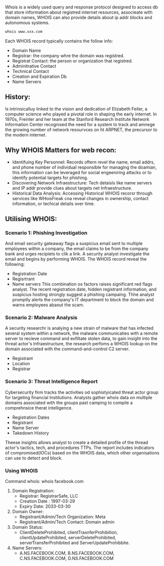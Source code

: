 Whois is a widely used query and response protocol designed to access db that store information about registred internet resources, associeate
with domain names, WHOIS can also provide details about ip addr blocks and autonomous systems.
```sh
whois www.xxx.com
```
Each WHOIS record typically contains the follow info:
- Domain Name
- Registrar: the company whre the domain was registred.
- Registrat Contact: the person or organization that registred.
- Adminitrative Contact
- Technical Contact
- Creation and Expiration Db
- Name Servers

## History:
Is intrinsicalluy linked to the vision and dedication of Elizabeth Feiler, a computer science who played a pivotal role in shaping the early internet.
In 1970s, Freinler and her team at the Stanford Research  Institute Network Information Center recognised the need for a system to track and amnege the growing
number of network resourvces on ht ARPNET, the precursor to the modern internet.
## Why WHOIS Matters for web recon:
- Identifuing Key Personnel: Records oftern revel the name, email addrs, and phone number of individual responsible for managing the doamian, this information can be leveraged
for social engeeniring attacks or to identify potential targets for phishing.
- Discovering Network Infraestructure: Tech detaisls like name servers and IP addr provide clues about targets net Infraestructure.
- Historical Data Analysis: Accessing Historical WHOIS recorsr through services like WHoisFreak cna reveal changes in ownership, contact information, or techical details over time.

## Utilising WHOIS:

### Scenario 1: Phishing Investigation
And email security gateaway flags a suspicius email sent to multiple employees within a company, the email claims to be from the company bank and urges recipiets to clik a link.
A security analyst investigate the email and begins by performing WHOIS.
The WHOIS record reveal the following:
- Registration Date
- Regisrtrant
- Name servers
This combination os factors raises significant red flags analyst. The recent registration date, hidden registrant information, and suspicius hosting strongly suggest a phishing campaing.
Thhe analyst promptly alerts the company's IT department to block the domain and warns employees abaout the scam.

### Scenario 2: Malware Analysis
A security researchr is analying a new strain of malware that has infected several system within a network, the malware communicaties with a remote server to recieve command and exfiltate stolen data, to
gain insight into the threat actor's Infraestructure, the research perfoms a WHOIS  lookup on the domain associated with the command-and-control C2 server.
- Registrant
- Location
- Registrar

### Scenario 3: Threat Intelligence Report
Cybersecurity firm tracks the activities od sophistyicated threat actor group for targeting financial Institutions.
Analysts gather whois data on multiple domains associated with the groups past camping to compile a comprehnsice therat intelligence.
- Registration Dates
- Registrant
- Name Server
- Takedown History

Theese insights allows analyst to create a detailed profile of the thread actor's tactics, tech, and procedures TTPs. The report includes indicators of compromised(IOCs) based
on the WHOIS data, which other organisations can use to detect and block.

### Using WHOIS
Command whois:
whois facebook.com

1. Domain Registration:
    - Registrar: RegistrarSafe, LLC
    - Creation Date : 1997-03-29
    - Expiry Date: 2033-03-30
2. Domain Owner:
    - Registrant/Admin/Tech Organization: Meta
    - Registrant/Admin/Tech Contact: Domain admin
3. Domain Status:
    - ClientDeleteProhibited, clientTrasnferProhibition, clientUpdateProhibited, serverDeleteProhibited, serverTransferProhibited and ServerUpdateProhibbite.
4. Name Servers:
    - A.NS.FACEBOOK.COM, B.NS.FACEBOOK.COM, C.NS.FACEBOOK.COM, D.NS.FACEBOOK.COM


